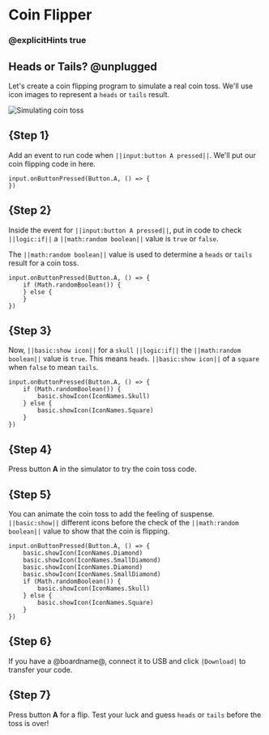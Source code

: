 # Coin Flipper

### @explicitHints true

## Heads or Tails? @unplugged

Let's create a coin flipping program to simulate a real coin toss. We'll use icon images to represent a ``heads`` or ``tails`` result.

![Simulating coin toss](/static/mb/projects/coin-flipper/coin-flipper.gif)

## {Step 1}

Add an event to run code when ``||input:button A pressed||``. We'll put our coin flipping
code in here.

```spy
input.onButtonPressed(Button.A, () => {
})
```

## {Step 2}

Inside the event for ``||input:button A pressed||``, put in code to check ``||logic:if||`` a ``||math:random boolean||`` value is `true` or `false`.

The ``||math:random boolean||`` value is used to determine a ``heads`` or ``tails`` result for
a coin toss.

```spy
input.onButtonPressed(Button.A, () => {
    if (Math.randomBoolean()) {
    } else {
    }
})
```

## {Step 3}

Now, ``||basic:show icon||`` for a `skull` ``||logic:if||`` the ``||math:random boolean||`` value is ``true``. This means ``heads``. ``||basic:show icon||`` of a ``square`` when ``false`` to mean
``tails``.

```spy
input.onButtonPressed(Button.A, () => {
    if (Math.randomBoolean()) {
        basic.showIcon(IconNames.Skull)
    } else {
        basic.showIcon(IconNames.Square)
    }
})
```

## {Step 4}

Press button **A** in the simulator to try the coin toss code.

## {Step 5}

You can animate the coin toss to add the feeling of suspense. ``||basic:show||`` different
icons before the check of the ``||math:random boolean||`` value to show that the
coin is flipping.

```spy
input.onButtonPressed(Button.A, () => {
    basic.showIcon(IconNames.Diamond)
    basic.showIcon(IconNames.SmallDiamond)
    basic.showIcon(IconNames.Diamond)
    basic.showIcon(IconNames.SmallDiamond)
    if (Math.randomBoolean()) {
        basic.showIcon(IconNames.Skull)
    } else {
        basic.showIcon(IconNames.Square)
    }
})
```

## {Step 6}

If you have a @boardname@, connect it to USB and click ``|Download|`` to transfer your code.

## {Step 7}

Press button **A** for a flip. Test your luck and guess ``heads`` or ``tails`` before the toss is over!
